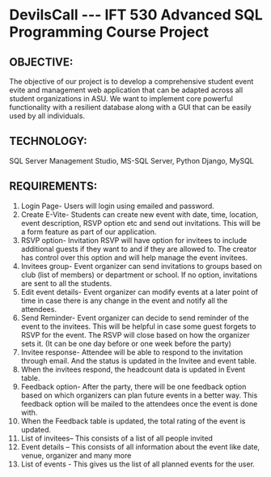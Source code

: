 # DevilsCall --- IFT 530 Advanced SQL Programming Course Project

## OBJECTIVE: 

The objective of our project is to develop a comprehensive student event evite and management web application that can be adapted across all student organizations in ASU. We want to implement core powerful functionality with a resilient database along with a GUI that can be easily used by all individuals.

## TECHNOLOGY:

SQL Server Management Studio, MS-SQL Server, Python Django, MySQL

## REQUIREMENTS:

1.	Login Page- Users will login using emailed and password.
2.	Create E-Vite- Students can create new event with date, time, location, event description, RSVP option etc and send out invitations. This will be a form feature as part of our application.
3.	RSVP option- Invitation RSVP will have option for invitees to include additional guests if they want to and if they are allowed to. The creator has control over this option and will help manage the event invitees.
4.	Invitees group- Event organizer can send invitations to groups based on club (list of members) or department or school. If no option, invitations are sent to all the students.
5.	Edit event details- Event organizer can modify events at a later point of time in case there is any change in the event and notify all the attendees.
6.	Send Reminder- Event organizer can decide to send reminder of the event to the invitees. This will be helpful in case some guest forgets to RSVP for the event. The RSVP will close based on how the organizer sets it. (It can be one day before or one week before the party)
7.	Invitee response- Attendee will be able to respond to the invitation through email. And the status is updated in the Invitee and event table. 
8.	When the invitees respond, the headcount data is updated in Event table.
9.	Feedback option- After the party, there will be one feedback option based on which organizers can plan future events in a better way. This feedback option will be mailed to the attendees once the event is done with. 
10.	When the Feedback table is updated, the total rating of the event is updated.
11.	List of invitees– This consists of a list of all people invited 
12.	Event details – This consists of all information about the event like date, venue, organizer and many more
13.	List of events - This gives us the list of all planned events for the user.
